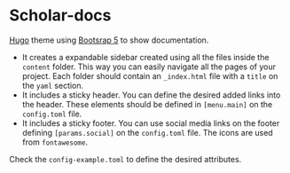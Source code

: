 # Scholar-docs

[Hugo](https://gohugo.io/) theme using [Bootsrap 5](https://getbootstrap.com/)
to show documentation.

- It creates a expandable sidebar created using all the files inside the
  `content` folder. This way you can easily navigate all the pages of your
  project. Each folder should contain an `_index.html` file with a `title` on
  the `yaml` section.
- It includes a sticky header. You can define the desired added links into the
  header. These elements should be defined in `[menu.main]` on the
  `config.toml` file.
- It includes a sticky footer. You can use social media links on the footer
  defining `[params.social]` on the `config.toml` file. The icons are used from
  `fontawesome`.

Check the `config-example.toml` to define the desired attributes.
